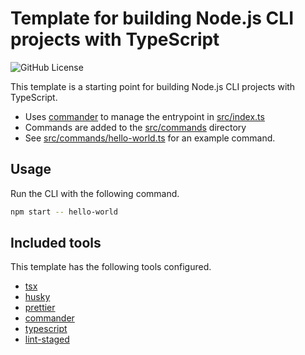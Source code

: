 # Template for building Node.js CLI projects with TypeScript

![GitHub License](https://img.shields.io/github/license/dangreaves/template-cli)

This template is a starting point for building Node.js CLI projects with TypeScript.

- Uses [commander](https://github.com/tj/commander.js) to manage the entrypoint in [src/index.ts](./src/index.ts)
- Commands are added to the [src/commands](./src/commands) directory
- See [src/commands/hello-world.ts](./src/commands/hello-world.ts) for an example command.

## Usage

Run the CLI with the following command.

```sh
npm start -- hello-world
```

## Included tools

This template has the following tools configured.

- [tsx](https://github.com/privatenumber/tsx)
- [husky](https://github.com/typicode/husky)
- [prettier](https://prettier.io)
- [commander](https://github.com/tj/commander.js)
- [typescript](https://www.typescriptlang.org)
- [lint-staged](https://github.com/lint-staged/lint-staged)
